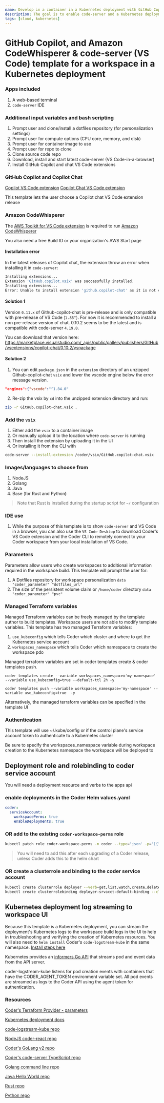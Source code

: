 ```yaml
---
name: Develop in a container in a Kubernetes deployment with GitHub Copilot and Amazon CodeWhisperer
description: The goal is to enable code-server and a Kubernetes deployment with GitHub Copilot and Amazon CodeWhisperer 
tags: [cloud, kubernetes]
---
```


# GitHub Copilot, and Amazon CodeWhisperer & code-server (VS Code) template for a workspace in a Kubernetes deployment

### Apps included
1. A web-based terminal
2. `code-server` IDE

### Additional input variables and bash scripting
1. Prompt user and clone/install a dotfiles repository (for personalization settings)
1. Prompt user for compute options (CPU core, memory, and disk)
1. Prompt user for container image to use
1. Prompt user for repo to clone
1. Clone source code repo
1. Download, install and start latest code-server (VS Code-in-a-browser)
1. Install GitHub Copilot and chat VS Code extensions

### GitHub Copilot and Copilot Chat

[Copilot VS Code extension](https://marketplace.visualstudio.com/items?itemName=GitHub.copilot)
[Copilot Chat VS Code extension](https://marketplace.visualstudio.com/items?itemName=GitHub.copilot-chat)

This template lets the user choose a Copilot chat VS Code extension release

### Amazon CodeWhisperer

The [AWS Toolkit for VS Code extension](https://marketplace.visualstudio.com/items?itemName=AmazonWebServices.aws-toolkit-vscode) is required to run [Amazon CodeWhisperer](https://aws.amazon.com/codewhisperer/)

You also need a free Build ID or your organization's AWS Start page

#### Installation error

In the latest releases of Copilot chat, the extension throw an error when installing it in `code-server`:

```sh
Installing extensions...
Extension 'GitHub.copilot.vsix' was successfully installed.
Installing extensions...
Error: Unable to install extension 'github.copilot-chat' as it is not compatible with VS Code '1.84.2'
```

#### Solution 1

Version `0.11.x` of Github-copilot-chat is pre-release and is only compatible with pre-release of VS Code (`1.85^`).  For now it is recommended to install a non pre-release version of chat.  0.10.2 seems to be the latest and is compatible with code-server `4.19.0`.

 You can download that version here: https://marketplace.visualstudio.com/_apis/public/gallery/publishers/GitHub/vsextensions/copilot-chat/0.10.2/vspackage

#### Solution 2

1. You can edit `package.json` in the `extension` directory of an unzipped Github-copilot-chat `vsix` and lower the vscode engine below the error message version.

```json
"engines":{"vscode":"^1.84.0"
```
2. Re-zip the vsix by `cd` into the unzipped extension directory and run:

```sh
zip -r GitHub.copilot-chat.vsix .
```

### Add the `vsix`

1. Either add the `vsix` to a container image
1. Or manually upload it to the location where `code-server` is running
1. Then install the extension by uploading it in the UI
1. Or installing it from the CLI with 

```sh
code-server --install-extension /coder/vsix/GitHub.copilot-chat.vsix
```

### Images/languages to choose from
1. NodeJS
1. Golang
1. Java
1. Base (for Rust and Python)

> Note that Rust is installed during the startup script for `~/` configuration

### IDE use
1. While the purpose of this template is to show `code-server` and VS Code in a browser, you can also use the `VS Code Desktop` to download Coder's VS Code extension and the Coder CLI to remotely connect to your Coder workspace from your local installation of VS Code.
   
### Parameters
Parameters allow users who create workspaces to additional information required in the workspace build. This template will prompt the user for:
1. A Dotfiles repository for workspace personalization `data "coder_parameter" "dotfiles_url"`
2. The size of the persistent volume claim or `/home/coder` directory `data "coder_parameter" "pvc"`

### Managed Terraform variables
Managed Terraform variables can be freely managed by the template author to build templates. Workspace users are not able to modify template variables. This template has two managed Terraform variables:
1. `use_kubeconfig` which tells Coder which cluster and where to get the Kubernetes service account
2. `workspaces_namespace` which tells Coder which namespace to create the workspace pdo

Managed terraform variables are set in coder templates create & coder templates push.

`coder templates create --variable workspaces_namespace='my-namespace' --variable use_kubeconfig=true --default-ttl 2h -y`

`coder templates push --variable workspaces_namespace='my-namespace' --variable use_kubeconfig=true  -y`

Alternatively, the managed terraform variables can be specified in the template UI

### Authentication

This template will use ~/.kube/config or if the control plane's service account token to authenticate to a Kubernetes cluster

Be sure to specify the workspaces_namespace variable during workspace creation to the Kubernetes namespace the workspace will be deployed to

## Deployment role and rolebinding to coder service account

You will need a deployment resource and verbs to the apps api

### enable deployments in the Coder Helm values.yaml

```yaml
coder:
  serviceAccount:
    workspacePerms: true
    enableDeployments: true 
```

### OR add to the existing `coder-workspace-perms` role

```sh
kubectl patch role coder-workspace-perms -n coder --type='json' -p='[{"op": "add", "path": "/rules/0", "value":{ "apiGroups": ["apps"], "resources": ["deployments"], "verbs": ["create","delete","deletecollection","get","list","update","patch","watch"]}}]'
```

> You will need to add this after each upgrading of a Coder release, unless Coder adds this to the helm chart

### OR create a clusterrole and binding to the coder service account

```sh
kubectl create clusterrole deployer --verb=get,list,watch,create,delete,patch,update --resource=deployments.apps --namespace=coder
kubectl create clusterrolebinding deployer-srvacct-default-binding --clusterrole=deployer --namespace=coder --serviceaccount=coder:coder
```

## Kubernetes deployment log streaming to workspace UI

Because this template is a Kubernetes deployment, you can stream the deployment's Kubernetes logs to the workspace build logs in the UI to help in troubleshooting and verifying the creation of Kubernetes resources. You will also need to `helm install` Coder's `code-logstream-kube` in the same namespace. [Install steps here](https://github.com/coder/coder-logstream-kube)

Kubernetes provides an [informers Go API](https://pkg.go.dev/k8s.io/client-go/informers) that streams pod and event data from the API server.

coder-logstream-kube listens for pod creation events with containers that have the CODER_AGENT_TOKEN environment variable set. All pod events are streamed as logs to the Coder API using the agent token for authentication.

### Resources
[Coder's Terraform Provider - parameters](https://registry.terraform.io/providers/coder/coder/latest/docs/data-sources/parameter)

[Kubernetes deployment docs](https://kubernetes.io/docs/concepts/workloads/controllers/deployment/)

[code-logstream-kube repo](https://github.com/coder/coder-logstream-kube)

[NodeJS coder-react repo](https://github.com/mark-theshark/coder-react)

[Coder's GoLang v2 repo](https://github.com/coder/coder)

[Coder's code-server TypeScript repo](https://github.com/coder/code-server)

[Golang command line repo](https://github.com/sharkymark/commissions)

[Java Hello World repo](https://github.com/sharkymark/java_helloworld)

[Rust repo](https://github.com/sharkymark/rust-hw)

[Python repo](https://github.com/sharkymark/python_commissions)

